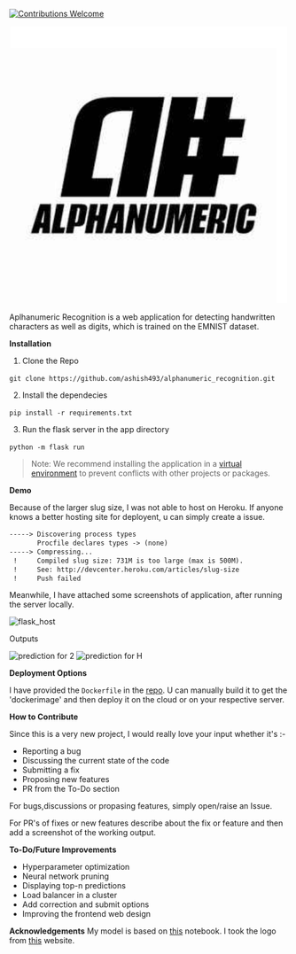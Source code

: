 
[![Contributions Welcome](https://img.shields.io/badge/contributions-welcome-brightgreen.svg?style=flat)](https://github.com/ashish493/alphanumeric_recognition/issues)
   
<p align="center">
    <img width="500" height="auto" src="images/logo.jpg" alt="Alphanumeric Logo" />
</p>
   
Aplhanumeric Recognition is a web application for detecting handwritten characters as well as digits, which is trained on the EMNIST dataset.

**Installation**

1. Clone the Repo

```git clone https://github.com/ashish493/alphanumeric_recognition.git```

2. Install the dependecies

```pip install -r requirements.txt```

3. Run the flask server in the app directory

```python -m flask run```

> Note: We recommend installing the application in a [virtual environment](https://packaging.python.org/guides/installing-using-pip-and-virtual-environments/#installing-virtualenv) to prevent conflicts with other projects or packages.

**Demo**

Because of the larger slug size, I was not able to host on Heroku. If anyone knows a better hosting site for deployent, u can simply create a issue.

```
-----> Discovering process types
       Procfile declares types -> (none)
-----> Compressing...
 !     Compiled slug size: 731M is too large (max is 500M).
 !     See: http://devcenter.heroku.com/articles/slug-size
 !     Push failed
```
Meanwhile, I have attached some screenshots of application, after running the server locally.

![flask_host](images/localhost.png)

Outputs

![prediction for 2](images/predict_2.png)
![prediction for H](images/predict_h.png)

**Deployment Options**

I have provided the ```Dockerfile``` in the [repo](https://github.com/ashish493/alphanumeric_recognition/blob/master/Dockerfile). U can manually build it to get the 'dockerimage' and then deploy it on the cloud or on your respective server. 

**How to Contribute**

Since this is a very new project, I would really love your input whether it's :- 
- Reporting a bug
- Discussing the current state of the code
- Submitting a fix
- Proposing new features
- PR from the To-Do section 

For bugs,discussions or propasing features, simply open/raise an Issue. 

For PR's of fixes or new features describe about the fix or feature and then add a screenshot of the working output. 

**To-Do/Future Improvements**
- Hyperparameter optimization 
- Neural network pruning 
- Displaying top-n predictions 
- Load balancer in a cluster 
- Add correction and submit options 
- Improving the frontend web design



**Acknowledgements**
My model is based on [this](https://github.com/Giffy/AI_EMNIST-character-recognition/blob/master/EMNIST_byClass_GPU_.ipynb) notebook.
 I took the logo from [this](https://omar-quiambao.squarespace.com/identity/fkjm6v8od4iekqn9hajd07vxtxuzwp) website.

